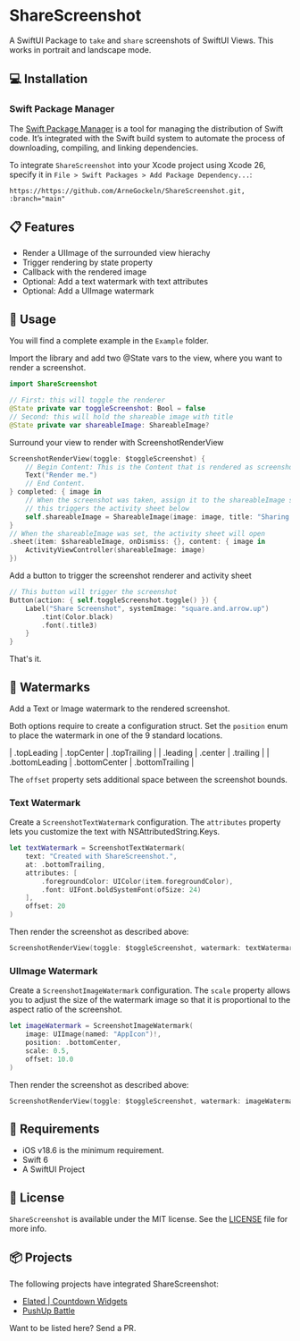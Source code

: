 # ShareScreenshot
A SwiftUI Package to `take` and `share` screenshots of SwiftUI Views. This works in portrait and landscape mode.

## 💻 Installation

### Swift Package Manager

The [Swift Package Manager](https://swift.org/package-manager/) is a tool for managing the distribution of Swift code. It’s integrated with the Swift build system to automate the process of downloading, compiling, and linking dependencies.

To integrate `ShareScreenshot` into your Xcode project using Xcode 26, specify it in `File > Swift Packages > Add Package Dependency...`:

```ogdl
https://https://github.com/ArneGockeln/ShareScreenshot.git, :branch="main"
```

## 📋 Features

- Render a UIImage of the surrounded view hierachy
- Trigger rendering by state property
- Callback with the rendered image
- Optional: Add a text watermark with text attributes
- Optional: Add a UIImage watermark

## 🌄 Usage

You will find a complete example in the `Example` folder.

Import the library and add two @State vars to the view, where you want to render a screenshot.

```swift
import ShareScreenshot

// First: this will toggle the renderer
@State private var toggleScreenshot: Bool = false
// Second: this will hold the shareable image with title
@State private var shareableImage: ShareableImage?
```

Surround your view to render with ScreenshotRenderView 

```swift
ScreenshotRenderView(toggle: $toggleScreenshot) {
    // Begin Content: This is the Content that is rendered as screenshot
    Text("Render me.")
    // End Content.
} completed: { image in
    // When the screenshot was taken, assign it to the shareableImage state var
    // this triggers the activity sheet below
    self.shareableImage = ShareableImage(image: image, title: "Sharing is caring")
}
// When the shareableImage was set, the activity sheet will open
.sheet(item: $shareableImage, onDismiss: {}, content: { image in
    ActivityViewController(shareableImage: image)
})
```

Add a button to trigger the screenshot renderer and activity sheet

```swift
// This button will trigger the screenshot
Button(action: { self.toggleScreenshot.toggle() }) {
    Label("Share Screenshot", systemImage: "square.and.arrow.up")
        .tint(Color.black)
        .font(.title3)
    }
}
```

That's it.

## 🐳 Watermarks

Add a Text or Image watermark to the rendered screenshot. 

Both options require to create a configuration struct. Set the `position` enum to place the watermark in one of the 9 standard locations.
 
| .topLeading | .topCenter | .topTrailing |
| .leading | .center | .trailing |
| .bottomLeading | .bottomCenter | .bottomTrailing |

The `offset` property sets additional space between the screenshot bounds.

### Text Watermark

Create a `ScreenshotTextWatermark` configuration. The `attributes` property lets you customize the text with NSAttributedString.Keys.

```swift
let textWatermark = ScreenshotTextWatermark(
    text: "Created with ShareScreenshot.",
    at: .bottomTrailing,
    attributes: [
        .foregroundColor: UIColor(item.foregroundColor),
        .font: UIFont.boldSystemFont(ofSize: 24)
    ],
    offset: 20
)
```

Then render the screenshot as described above:

```swift
ScreenshotRenderView(toggle: $toggleScreenshot, watermark: textWatermark) { ... }
```

### UIImage Watermark

Create a `ScreenshotImageWatermark` configuration. The `scale` property allows you to adjust the size of the watermark image so that it is proportional to the aspect ratio of the screenshot.

```swift
let imageWatermark = ScreenshotImageWatermark(
    image: UIImage(named: "AppIcon")!,
    position: .bottomCenter,
    scale: 0.5,
    offset: 10.0
)
```

Then render the screenshot as described above:

```swift
ScreenshotRenderView(toggle: $toggleScreenshot, watermark: imageWatermark) { ... }
```

## 📝 Requirements
- iOS v18.6 is the minimum requirement.
- Swift 6
- A SwiftUI Project

## 📃 License
`ShareScreenshot` is available under the MIT license. See the [LICENSE](https://github.com/ArneGockeln/ShareScreenshot/blob/main/LICENSE) file for more info.

## 📦 Projects

The following projects have integrated ShareScreenshot:

- [Elated | Countdown Widgets](https://apps.apple.com/de/app/elated-urlaubs-countdown-timer/id6740820297)
- [PushUp Battle ](https://apps.apple.com/us/app/push-up-battle-counter/id6752408363)

Want to be listed here? Send a PR.